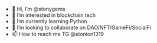 - 👋 Hi, I’m @stonygems
- 👀 I’m interested in blockchain tech
- 🌱 I’m currently learning Python
- 💞️ I’m looking to collaborate on DAO/NFT/GameFi/SocialFi
- 📫 How to reach me TG @stonion1319

<!---
stonygems/stonygems is a ✨ special ✨ repository because its `README.md` (this file) appears on your GitHub profile.
You can click the Preview link to take a look at your changes.
--->
